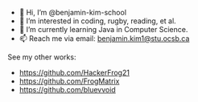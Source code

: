- 👋 Hi, I’m @benjamin-kim-school
- 👀 I’m interested in coding, rugby, reading, et al.
- 🌱 I’m currently learning Java in Computer Science.
- 📫 Reach me via email: benjamin.kim1@stu.ocsb.ca

See my other works:
- https://github.com/HackerFrog21
- https://github.com/FrogMatrix
- https://github.com/bluevvoid

<!---
benjamin-kim-school/benjamin-kim-school is a ✨ special ✨ repository because its `README.md` (this file) appears on your GitHub profile.
You can click the Preview link to take a look at your changes.
--->
